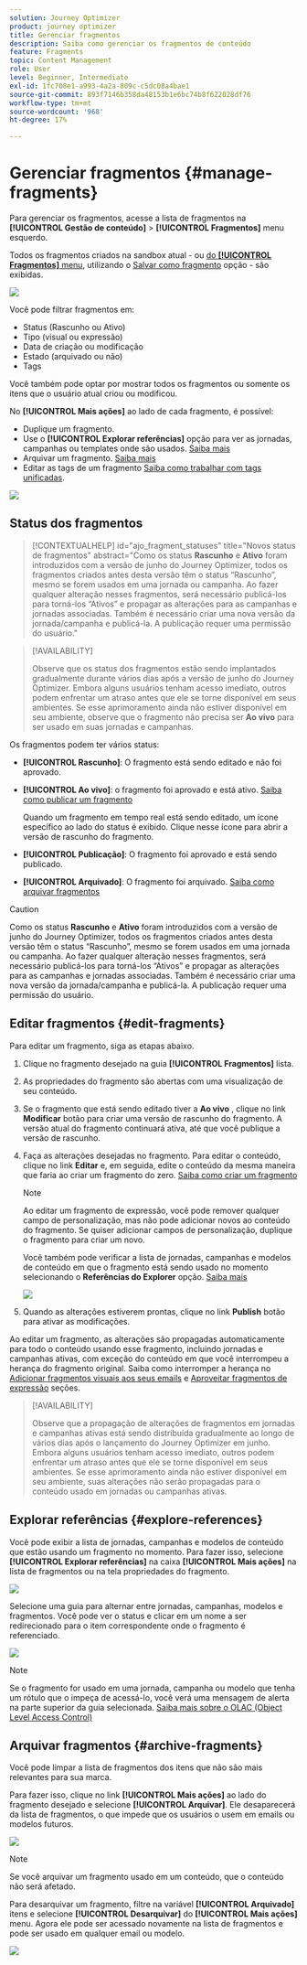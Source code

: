 ```yaml
---
solution: Journey Optimizer
product: journey optimizer
title: Gerenciar fragmentos
description: Saiba como gerenciar os fragmentos de conteúdo
feature: Fragments
topic: Content Management
role: User
level: Beginner, Intermediate
exl-id: 1fc708e1-a993-4a2a-809c-c5dc08a4bae1
source-git-commit: 893f7146b358da48153b1e6bc74b8f622028df76
workflow-type: tm+mt
source-wordcount: '968'
ht-degree: 17%

---
```


# Gerenciar fragmentos {#manage-fragments}

Para gerenciar os fragmentos, acesse a lista de fragmentos na **[!UICONTROL Gestão de conteúdo]** > **[!UICONTROL Fragmentos]** menu esquerdo.

Todos os fragmentos criados na sandbox atual - ou [do **[!UICONTROL Fragmentos]** menu](#create-fragments), utilizando o [Salvar como fragmento](#save-as-fragment) opção - são exibidas.

![](assets/fragment-list-filters.png)

Você pode filtrar fragmentos em:

* Status (Rascunho ou Ativo)
* Tipo (visual ou expressão)
* Data de criação ou modificação
* Estado (arquivado ou não)
* Tags

Você também pode optar por mostrar todos os fragmentos ou somente os itens que o usuário atual criou ou modificou.

No **[!UICONTROL Mais ações]** ao lado de cada fragmento, é possível:

* Duplique um fragmento.
* Use o **[!UICONTROL Explorar referências]** opção para ver as jornadas, campanhas ou templates onde são usados. [Saiba mais](#explore-references)
* Arquivar um fragmento. [Saiba mais](#archive-fragments)
* Editar as tags de um fragmento [Saiba como trabalhar com tags unificadas](../start/search-filter-categorize.md#tags).

![](assets/fragment-list-more-actions.png)

## Status dos fragmentos

>[!CONTEXTUALHELP]
>id="ajo_fragment_statuses"
>title="Novos status de fragmentos"
>abstract="Como os status **Rascunho** e **Ativo** foram introduzidos com a versão de junho do Journey Optimizer, todos os fragmentos criados antes desta versão têm o status “Rascunho”, mesmo se forem usados em uma jornada ou campanha. Ao fazer qualquer alteração nesses fragmentos, será necessário publicá-los para torná-los “Ativos” e propagar as alterações para as campanhas e jornadas associadas. Também é necessário criar uma nova versão da jornada/campanha e publicá-la. A publicação requer uma permissão do usuário."

>[!AVAILABILITY]
>
> Observe que os status dos fragmentos estão sendo implantados gradualmente durante vários dias após a versão de junho do Journey Optimizer. Embora alguns usuários tenham acesso imediato, outros podem enfrentar um atraso antes que ele se torne disponível em seus ambientes. Se esse aprimoramento ainda não estiver disponível em seu ambiente, observe que o fragmento não precisa ser **Ao vivo** para ser usado em suas jornadas e campanhas.

Os fragmentos podem ter vários status:

* **[!UICONTROL Rascunho]**: O fragmento está sendo editado e não foi aprovado.

* **[!UICONTROL Ao vivo]**: o fragmento foi aprovado e está ativo. [Saiba como publicar um fragmento](../content-management/create-fragments.md#publish)

  Quando um fragmento em tempo real está sendo editado, um ícone específico ao lado do status é exibido. Clique nesse ícone para abrir a versão de rascunho do fragmento.

* **[!UICONTROL Publicação]**: O fragmento foi aprovado e está sendo publicado.
* **[!UICONTROL Arquivado]**: O fragmento foi arquivado. [Saiba como arquivar fragmentos](#archive-fragments)

>[!CAUTION]
>
>Como os status **Rascunho** e **Ativo** foram introduzidos com a versão de junho do Journey Optimizer, todos os fragmentos criados antes desta versão têm o status “Rascunho”, mesmo se forem usados em uma jornada ou campanha. Ao fazer qualquer alteração nesses fragmentos, será necessário publicá-los para torná-los “Ativos” e propagar as alterações para as campanhas e jornadas associadas. Também é necessário criar uma nova versão da jornada/campanha e publicá-la. A publicação requer uma permissão do usuário.

## Editar fragmentos {#edit-fragments}

Para editar um fragmento, siga as etapas abaixo.

1. Clique no fragmento desejado na guia **[!UICONTROL Fragmentos]** lista.

1. As propriedades do fragmento são abertas com uma visualização de seu conteúdo.

1. Se o fragmento que está sendo editado tiver a **Ao vivo** , clique no link **Modificar** botão para criar uma versão de rascunho do fragmento. A versão atual do fragmento continuará ativa, até que você publique a versão de rascunho.

1. Faça as alterações desejadas no fragmento. Para editar o conteúdo, clique no link **Editar** e, em seguida, edite o conteúdo da mesma maneira que faria ao criar um fragmento do zero. [Saiba como criar um fragmento](#create-from-scratch)

   >[!NOTE]
   >
   >Ao editar um fragmento de expressão, você pode remover qualquer campo de personalização, mas não pode adicionar novos ao conteúdo do fragmento. Se quiser adicionar campos de personalização, duplique o fragmento para criar um novo.

   Você também pode verificar a lista de jornadas, campanhas e modelos de conteúdo em que o fragmento está sendo usado no momento selecionando o **Referências do Explorer** opção. [Saiba mais](#explore-references)

   ![](assets/fragment-edit.png)

1. Quando as alterações estiverem prontas, clique no link **Publish** botão para ativar as modificações.

Ao editar um fragmento, as alterações são propagadas automaticamente para todo o conteúdo usando esse fragmento, incluindo jornadas e campanhas ativas, com exceção do conteúdo em que você interrompeu a herança do fragmento original. Saiba como interromper a herança no [Adicionar fragmentos visuais aos seus emails](../email/use-visual-fragments.md#break-inheritance) e [Aproveitar fragmentos de expressão](../personalization/use-expression-fragments.md#break-inheritance) seções.

>[!AVAILABILITY]
>
>Observe que a propagação de alterações de fragmentos em jornadas e campanhas ativas está sendo distribuída gradualmente ao longo de vários dias após o lançamento do Journey Optimizer em junho. Embora alguns usuários tenham acesso imediato, outros podem enfrentar um atraso antes que ele se torne disponível em seus ambientes. Se esse aprimoramento ainda não estiver disponível em seu ambiente, suas alterações não serão propagadas para o conteúdo usado em jornadas ou campanhas ativas.

## Explorar referências {#explore-references}

Você pode exibir a lista de jornadas, campanhas e modelos de conteúdo que estão usando um fragmento no momento. Para fazer isso, selecione **[!UICONTROL Explorar referências]** na caixa **[!UICONTROL Mais ações]** na lista de fragmentos ou na tela propriedades do fragmento.

![](assets/fragment-explore-references.png)

Selecione uma guia para alternar entre jornadas, campanhas, modelos e fragmentos. Você pode ver o status e clicar em um nome a ser redirecionado para o item correspondente onde o fragmento é referenciado.

![](assets/fragment-usage-screen.png)

>[!NOTE]
>
>Se o fragmento for usado em uma jornada, campanha ou modelo que tenha um rótulo que o impeça de acessá-lo, você verá uma mensagem de alerta na parte superior da guia selecionada. [Saiba mais sobre o OLAC (Object Level Access Control)](../administration/object-based-access.md)

## Arquivar fragmentos {#archive-fragments}

Você pode limpar a lista de fragmentos dos itens que não são mais relevantes para sua marca.

Para fazer isso, clique no link **[!UICONTROL Mais ações]** ao lado do fragmento desejado e selecione **[!UICONTROL Arquivar]**. Ele desaparecerá da lista de fragmentos, o que impede que os usuários o usem em emails ou modelos futuros.

![](assets/fragment-list-archive.png)

>[!NOTE]
>
>Se você arquivar um fragmento usado em um conteúdo, <!--it will remain in the email or template, but you won't be able to select it from the fragment list to edit it-->que o conteúdo não será afetado.

Para desarquivar um fragmento, filtre na variável **[!UICONTROL Arquivado]** itens e selecione **[!UICONTROL Desarquivar]** do **[!UICONTROL Mais ações]** menu. Agora ele pode ser acessado novamente na lista de fragmentos e pode ser usado em qualquer email ou modelo.

![](assets/fragment-list-unarchive.png)

